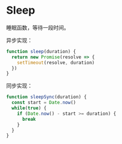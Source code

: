 # Sleep

睡眠函数，等待一段时间。

异步实现：

```js
function sleep(duration) {
  return new Promise(resolve => {
    setTimeout(resolve, duration)
  })
}
```

同步实现：

```js
function sleepSync(duration) {
  const start = Date.now()
  while(true) {
    if (Date.now() - start >= duration) {
      break
    }
  }
}
```